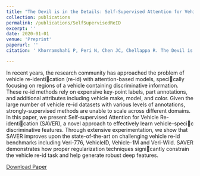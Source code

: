 ```yaml
---
title: "The Devil is in the Details: Self-Supervised Attention for Vehicle Re-ID"
collection: publications
permalink: /publications/SelfSupervisedReID
excerpt: ''
date: 2020-01-01
venue: 'Preprint'
paperurl: ''
citation: ' Khorramshahi P, Peri N, Chen JC, Chellappa R. The Devil is in the Details: Self-Sueprvised Attention for Vehicle Re-ID'

---
```

In recent years, the research community has approached the problem of vehicle re-identication (re-id) with attention-based models, specically focusing on regions of a vehicle containing discriminative information. These re-id methods rely on expensive key-point labels, part annotations, and additional attributes including vehicle make, model, and color. Given the large number of vehicle re-id datasets with various levels of annotations, strongly-supervised methods are unable to scale across different domains. In this paper, we present Self-supervised Attention for Vehicle Re-identication (SAVER), a novel approach to effectively learn vehicle-specic discriminative features. Through extensive experimentation, we show that SAVER improves upon the state-of-the-art on challenging vehicle re-id benchmarks including Veri-776, VehicleID, Vehicle-1M and Veri-Wild. SAVER demonstrates how proper regularization techniques signicantly constrain the vehicle re-id task and help generate robust deep features.

[Download Paper](http://neeharperi.github.io/files/SelfSupervisedReID.pdf)